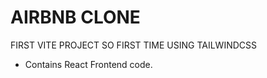 # AIRBNB CLONE

FIRST VITE PROJECT SO FIRST TIME USING TAILWINDCSS

- Contains React Frontend code.
